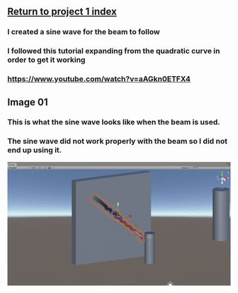 ## <a href="project1">Return to project 1 index</a>

### I created a sine wave for the beam to follow
### I followed this tutorial expanding from the quadratic curve in order to get it working
### <a href="https://www.youtube.com/watch?v=aAGkn0ETFX4">https://www.youtube.com/watch?v=aAGkn0ETFX4</a>


## Image 01

### This is what the sine wave looks like when the beam is used.
### The sine wave did not work properly with the beam so I did not end up using it.
<img src="images/sine01.png" alt="">

